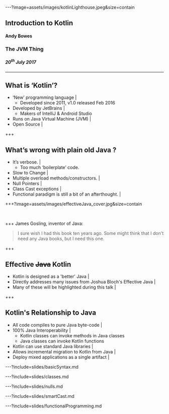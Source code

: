---?image=assets/images/kotlinLighthouse.jpeg&size=contain
## Introduction to Kotlin
#### Andy Bowes
### The JVM Thing
##### 20<sup>th</sup> July 2017

---
## What is ‘Kotlin’?
- ‘New’ programming language |
  - Developed since 2011, v1.0 released Feb 2016
- Developed by JetBrains |
  - Makers of IntelliJ & Android Studio
- Runs on Java Virtual Machine (JVM) |
- Open Source |

+++
## What’s wrong with plain old Java ?
- It’s verbose. |
  * Too much ‘boilerplate’ code.
- Slow to Change |
- Multiple overload methods/constructors. |
- Null Pointers |
- Class Cast exceptions |
- Functional paradigm is still a bit of an afterthought. |

+++?image=assets/images/effectiveJava_cover.jpg&size=contain
<p><span>&nbsp;</span></p>

+++
James Gosling, inventor of Java:
> I sure wish I had this book ten years ago.
> Some might think that I don't need any Java books, but I need this one.

+++
## Effective ~~Java~~ Kotlin
- Kotlin is designed as a 'better' Java |
- Directly addresses many issues from Joshua Bloch's Effective Java |
- Many of these will be highlighted during this talk |

+++
## Kotlin's Relationship to Java
- All code compiles to pure Java byte-code |
- 100% Java Interoperability |
  - Kotlin classes can invoke methods in Java classes
  - Java classes can invoke Kotlin functions
- Kotlin can use standard Java libraries |
- Allows incremental migration to Kotlin from Java |
- Deploy mixed applications as a single artifact |

---?include=slides/basicSyntax.md

---?include=slides/classes.md

---?include=slides/nulls.md

---?include=slides/smartCast.md

---?include=slides/functionalProgramming.md
